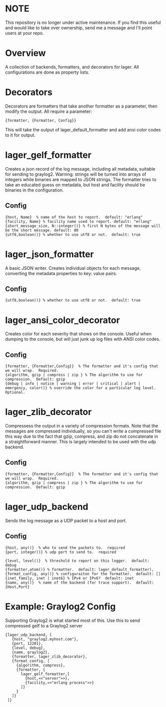 NOTE
====

This repository is no longer under active maintenance.  If you find this useful and would like to take over ownership, send me a message and I'll point users at your repo.

Overview
========


A collection of backends, formatters, and decorators for lager.  All configurations are done as property lists. 

Decorators
==========

Decorators are formatters that take another formatter as a parameter, then modify the output.  All require a parameter:
  
    {formatter, {Formatter, Config}}

This will take the output of lager_default_formatter and add ansi color codes to it for output.

lager\_gelf\_formatter
====================

Creates a json record of the log message, including all metadata, suitable for sending to graylog2.  Warning:  strings will be turned into arrays of integers 
while binaries are mapped to JSON strings.  The formatter tries to take an educated guess on metadata, but host and facility should be binaries in the configuration.  

Config
------

    {host, Name}  % name of the host to report.  default: "erlang"
    {facility, Name} % facility name used to report. default: "erlang"
    {short_message_size, N::integer()} % first N bytes of the message will be the short message. default: 80
    {utf8,boolean()} % whether to use utf8 or not.  default: true 

lager\_json\_formatter
====================
A basic JSON writer.  Creates individual objects for each message, converting the metadata properties to key: value pairs.

Config
------

    {utf8,boolean()} % whether to use utf8 or not.  default: true 

lager\_ansi\_color_decorator
==========================

Creates color for each severity that shows on the console.  Useful when dumping to the console, but will just junk up log files with ANSI color codes.

Config
------

    {formatter, {Formatter,Config}}  % The formatter and it's config that we will wrap.  Required.
    {algorithm, gzip | compress | zip } % The algorithm to use for compression.  Default: gzip
    {debug | info | notice | warning | error | critical | alert | emergency, color()} % override the color for a particular log level.  Optional.


lager\_zlib\_decorator
====================
  
Compressess the output in a variety of compression formats.  Note that the messages are compressed individually, so you can't write a compressed file this way due to the fact that gzip, compress, and zip do not concatenate in a straightforward manner.  This is largely intended to be used with the udp backend.

Config
------

    {formatter, {Formatter,Config}}  % The formatter and it's config that we will wrap.  Required.
    {algorithm, gzip | compress | zip } % The algorithm to use for compression.  Default: gzip

  
lager\_udp\_backend
=================

Sends the log message as a UDP packet to a host and port.

Config
------
    {host, any()}  % who to send the packets to.  required
    {port, integer()} % udp port to send to.  required

    {level, level()}  % threshold to report on this logger.  default: debug
    {formatter,atom()} % formatter.  default: lager_default_formatter),
    {format_config, any()} % configuraiton for the formatter.  default: []
    {inet_family, inet | inet6} % IPv4 or IPv6?  default: inet
    {name, any()}  % name of the backend (for trace support).  default: {Host,Port}
    
    
Example:  Graylog2 Config
=========================

Supporting Graylog2 is what started most of this.  Use this to send compressed gelf to a Graylog2 server
  
    {lager_udp_backend, [
       {host, "graylog2.myhost.com"},
       {port, 12201},
       {level, debug}, 
       {name, graylog2},
       {formatter, lager_zlib_decorator},
       {format_config, [
         {algorithm, compress},
         {formatter, {
           lager_gelf_formatter,[
             {host,<<"server">>},
             {facility,<<"erlang process">>}
           ]}
         }
       ]}
     ]}
   
   
